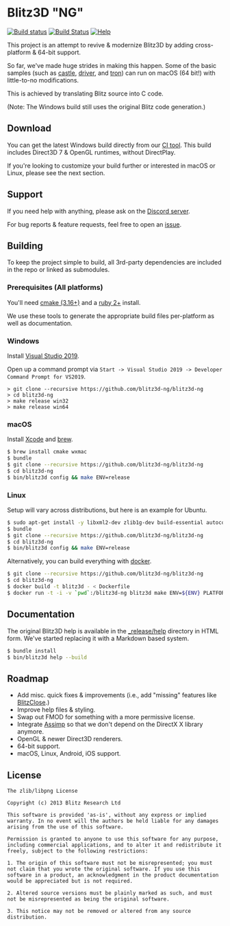 # Blitz3D "NG"
[![Build status](https://ci.appveyor.com/api/projects/status/ww8qjywqm6rb5rnu/branch/master?svg=true)](https://ci.appveyor.com/project/kfprimm/blitz3d-ng-gj3xh/branch/master)
[![Build Status](https://travis-ci.org/blitz3d-ng/blitz3d-ng.svg?branch=master)](https://travis-ci.org/blitz3d-ng/blitz3d-ng)
[![Help](https://img.shields.io/badge/help-discord-7289DA.svg?logo=discord)](https://discord.gg/E6kTHXn)

This project is an attempt to revive & modernize Blitz3D by adding cross-platform & 64-bit support.

So far, we've made huge strides in making this happen. Some of the basic samples (such as [castle](_release/samples/mak/castle), [driver](_release/samples/driver), and [tron](_release/samples/mak/tron)) can run on macOS (64 bit!) with little-to-no modifications.

This is achieved by translating Blitz source into C code.

(Note: The Windows build still uses the original Blitz code generation.)

## Download

You can get the latest Windows build directly from our [CI tool](https://ci.appveyor.com/api/projects/kfprimm/blitz3d-ng-gj3xh/artifacts/release.zip?branch=master&job=Environment:%20TOOLSET=vs2017;%20Configuration:%20release;%20Platform:%20win32). This build includes Direct3D 7 & OpenGL runtimes, without DirectPlay.

If you're looking to customize your build further or interested in macOS or Linux, please see the next section.

## Support

If you need help with anything, please ask on the [Discord server](https://discord.gg/E6kTHXn).

For bug reports & feature requests, feel free to open an [issue](https://github.com/blitz3d-ng/blitz3d-ng/issues).

## Building

To keep the project simple to build, all 3rd-party dependencies are included in the repo or linked as submodules.

### Prerequisites (All platforms)

You'll need [cmake (3.16+)](https://cmake.org/download/) and a [ruby 2+](https://www.ruby-lang.org/en/) install.

We use these tools to generate the appropriate build files per-platform as well as documentation.

### Windows

Install [Visual Studio 2019](https://www.visualstudio.com/vs/community/).

Open up a command prompt via `Start -> Visual Studio 2019 -> Developer Command Prompt for VS2019`.

```
> git clone --recursive https://github.com/blitz3d-ng/blitz3d-ng
> cd blitz3d-ng
> make release win32
> make release win64
```

### macOS

Install [Xcode](https://developer.apple.com/xcode/) and [brew](http://brew.sh/).

```bash
$ brew install cmake wxmac
$ bundle
$ git clone --recursive https://github.com/blitz3d-ng/blitz3d-ng
$ cd blitz3d-ng
$ bin/blitz3d config && make ENV=release
```

### Linux

Setup will vary across distributions, but here is an example for Ubuntu.

```bash
$ sudo apt-get install -y libxml2-dev zlib1g-dev build-essential autoconf libtool gettext autopoint gperf cmake clang libwxgtk3.0-gtk3-dev libxrandr-dev libxinerama-dev libxcursor-dev uuid-dev libfontconfig1-dev
$ bundle
$ git clone --recursive https://github.com/blitz3d-ng/blitz3d-ng
$ cd blitz3d-ng
$ bin/blitz3d config && make ENV=release
```

Alternatively, you can build everything with [docker](https://docker.io).

```bash
$ git clone --recursive https://github.com/blitz3d-ng/blitz3d-ng
$ cd blitz3d-ng
$ docker build -t blitz3d - < Dockerfile
$ docker run -t -i -v `pwd`:/blitz3d-ng blitz3d make ENV=${ENV} PLATFORM=linux
```

## Documentation

The original Blitz3D help is available in the [\_release/help](_release/help) directory in HTML form. We've started replacing it with a Markdown based system.

```bash
$ bundle install
$ bin/blitz3d help --build
```

## Roadmap

- Add misc. quick fixes & improvements (i.e., add "missing" features like [BlitzClose](http://www.blitzbasic.com/codearcs/codearcs.php?code=832).)
- Improve help files & styling.
- Swap out FMOD for something with a more permissive license.
- Integrate [Assimp](http://www.assimp.org/) so that we don't depend on the DirectX X library anymore.
- OpenGL & newer Direct3D renderers.
- 64-bit support.
- macOS, Linux, Android, iOS support.

## License

```
The zlib/libpng License

Copyright (c) 2013 Blitz Research Ltd

This software is provided 'as-is', without any express or implied warranty. In no event will the authors be held liable for any damages arising from the use of this software.

Permission is granted to anyone to use this software for any purpose, including commercial applications, and to alter it and redistribute it freely, subject to the following restrictions:

1. The origin of this software must not be misrepresented; you must not claim that you wrote the original software. If you use this software in a product, an acknowledgment in the product documentation would be appreciated but is not required.

2. Altered source versions must be plainly marked as such, and must not be misrepresented as being the original software.

3. This notice may not be removed or altered from any source distribution.
```
